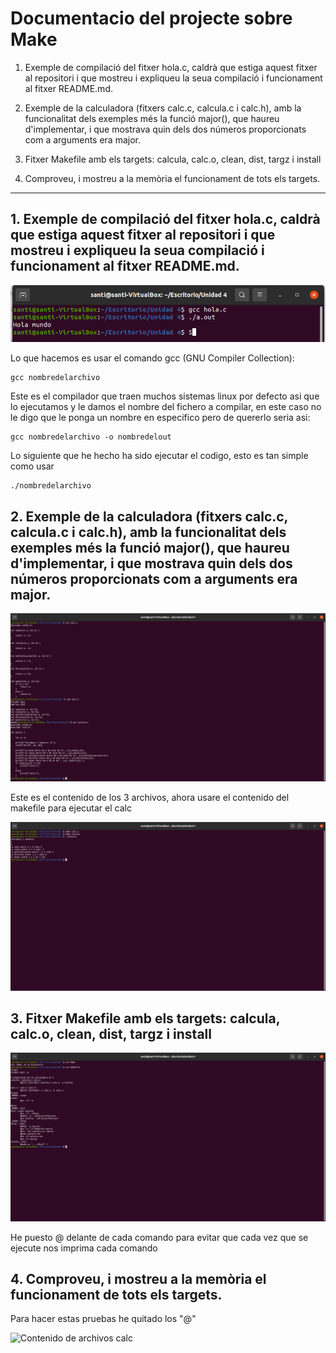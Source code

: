 # Documentacio del projecte sobre Make

1. Exemple de compilació del fitxer hola.c, caldrà que estiga aquest fitxer al repositori i que mostreu i expliqueu la seua compilació i funcionament al fitxer README.md.

2. Exemple de la calculadora (fitxers calc.c, calcula.c i calc.h), amb la funcionalitat dels exemples més la funció major(), que haureu d'implementar, i que mostrava quin dels dos números proporcionats com a arguments era major.

3. Fitxer Makefile amb els targets: calcula, calc.o, clean, dist, targz i install

4. Comproveu, i mostreu a la memòria el funcionament de tots els targets.

<hr>

## 1. Exemple de compilació del fitxer hola.c, caldrà que estiga aquest fitxer al repositori i que mostreu i expliqueu la seua compilació i funcionament al fitxer README.md.

![Compilación y ejecución de hola.c](../imgs/1.png)

Lo que hacemos es usar el comando gcc (GNU Compiler Collection):
~~~
gcc nombredelarchivo
~~~
Este es el compilador que traen muchos sistemas linux por defecto asi que lo ejecutamos y le damos el nombre del fichero a compilar, en este caso no le digo que le ponga un nombre en especifico pero de quererlo seria asi:
~~~
gcc nombredelarchivo -o nombredelout
~~~

Lo siguiente que he hecho ha sido ejecutar el codigo, esto es tan simple como usar
~~~
./nombredelarchivo
~~~

## 2. Exemple de la calculadora (fitxers calc.c, calcula.c i calc.h), amb la funcionalitat dels exemples més la funció major(), que haureu d'implementar, i que mostrava quin dels dos números proporcionats com a arguments era major.

![Contenido de archivos calc](../imgs/2.png)

Este es el contenido de los 3 archivos, ahora usare el contenido del makefile para ejecutar el calc

![Contenido de archivos calc](../imgs/3.png)

## 3. Fitxer Makefile amb els targets: calcula, calc.o, clean, dist, targz i install

![Contenido de archivos calc](../imgs/4.png)

He puesto @ delante de cada comando para evitar que cada vez que se ejecute nos imprima cada comando

## 4. Comproveu, i mostreu a la memòria el funcionament de tots els targets.

Para hacer estas pruebas he quitado los "@"

![Contenido de archivos calc](../imgs/5.png)